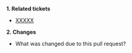 **1. Related tickets**

- [XXXXX](https://jira.epam.com/jira/browse/XXXXX)

**2. Changes**

- What was changed due to this pull request?
